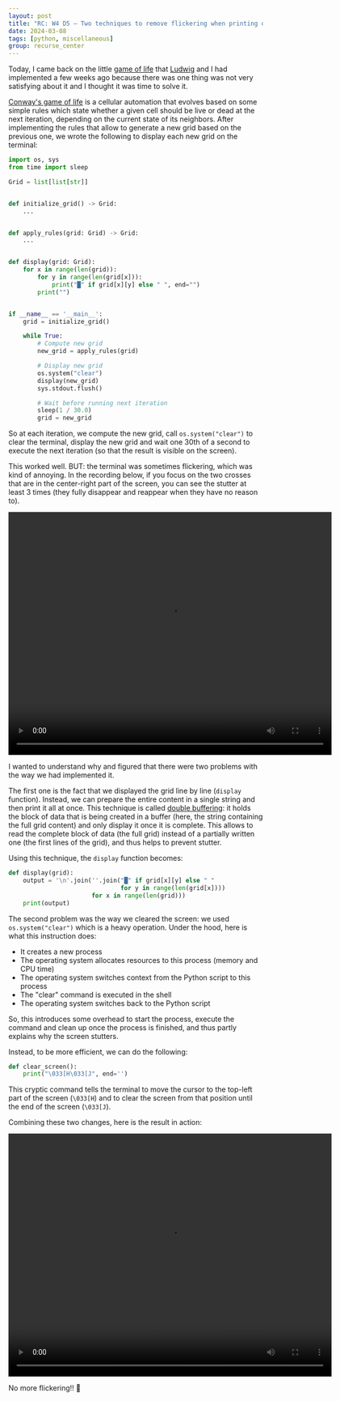 ```yaml
---
layout: post
title: "RC: W4 D5 — Two techniques to remove flickering when printing on the terminal"
date: 2024-03-08
tags: [python, miscellaneous]
group: recurse_center
---
```


Today, I came back on the little [game of life](https://github.com/MaudGautier/game-of-life-one-hour)
that [Ludwig](https://github.com/ludwigschubert) and I had implemented a few weeks ago because there was one thing was
not very satisfying about it and I thought it was time to solve it.

[Conway's game of life](https://en.wikipedia.org/wiki/Conway%27s_Game_of_Life) is a cellular automation that evolves
based on some simple rules which state whether a given cell should be live or dead at the next iteration, depending on
the current state of its neighbors.
After implementing the rules that allow to generate a new grid based on the previous one, we wrote the following to
display each new grid on the terminal:

```python
import os, sys
from time import sleep

Grid = list[list[str]]


def initialize_grid() -> Grid:
    ...


def apply_rules(grid: Grid) -> Grid:
    ...


def display(grid: Grid):
    for x in range(len(grid)):
        for y in range(len(grid[x])):
            print("█" if grid[x][y] else " ", end="")
        print("")


if __name__ == '__main__':
    grid = initialize_grid()

    while True:
        # Compute new grid
        new_grid = apply_rules(grid)

        # Display new grid
        os.system("clear")
        display(new_grid)
        sys.stdout.flush()

        # Wait before running next iteration
        sleep(1 / 30.0)
        grid = new_grid
```

So at each iteration, we compute the new grid, call `os.system("clear")` to clear the terminal, display the new grid and
wait one 30th of a second to execute the next iteration (so that the result is visible on the screen).

This worked well. BUT: the terminal was sometimes flickering, which was kind of annoying.
In the recording below, if you focus on the two crosses that are in the center-right part of the screen, you can see the
stutter at least 3 times (they fully disappear and reappear when they have no reason to).

<video width="640" height="480" controls>
  <source src="/assets/posts/2024-03-08-RC-W04-D5/with_flickering_final.mov" type="video/mp4">
  Your browser does not support the video tag.
</video>

I wanted to understand why and figured that there were two problems with the way we had implemented it.

The first one is the fact that we displayed the grid line by line (`display` function).
Instead, we can prepare the entire content in a single string and then print it all at once.
This technique is called [double buffering](https://en.wikipedia.org/wiki/Multiple_buffering): it holds the block of
data that is being created in a buffer (here, the string containing the full grid content) and only display it once it
is complete.
This allows to read the complete block of data (the full grid) instead of a partially written one (the first lines of
the grid), and thus helps to prevent stutter.

Using this technique, the `display` function becomes:

```python
def display(grid):
    output = '\n'.join(''.join("█" if grid[x][y] else " "
                               for y in range(len(grid[x])))
                       for x in range(len(grid)))
    print(output)
```

The second problem was the way we cleared the screen: we used `os.system("clear")` which is a heavy operation.
Under the hood, here is what this instruction does:

- It creates a new process
- The operating system allocates resources to this process (memory and CPU time)
- The operating system switches context from the Python script to this process
- The "clear" command is executed in the shell
- The operating system switches back to the Python script

So, this introduces some overhead to start the process, execute the command and clean up once the process is finished,
and thus partly explains why the screen stutters.

Instead, to be more efficient, we can do the following:

```python
def clear_screen():
    print("\033[H\033[J", end='')
```

This cryptic command tells the terminal to move the cursor to the top-left part of the screen (`\033[H`) and to clear
the screen from that position until the end of the screen (`\033[J`).

Combining these two changes, here is the result in action:

<video width="640" height="480" controls>
  <source src="/assets/posts/2024-03-08-RC-W04-D5/without_flickering_final.mov" type="video/mp4">
  Your browser does not support the video tag.
</video>


No more flickering!! 🍾

